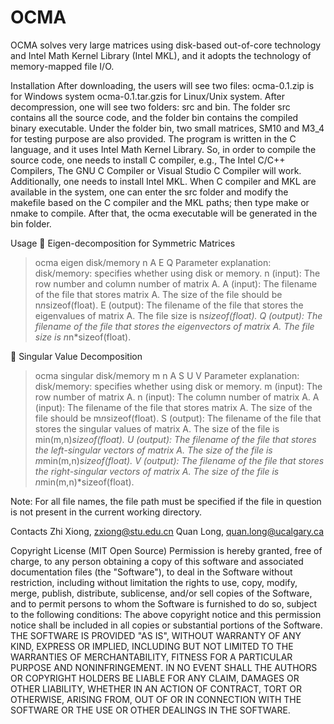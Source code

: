 # OCMA

OCMA solves very large matrices using disk-based out-of-core technology and Intel Math Kernel Library (Intel MKL), and it adopts the technology of memory-mapped file I/O.

Installation
After downloading, the users will see two files: ocma-0.1.zip is for Windows system ocma-0.1.tar.gzis for Linux/Unix system.
After decompression, one will see two folders: src and bin. The folder src contains all the source code, and the folder bin contains the compiled binary executable. Under the folder bin, two small matrices, SM10 and M3_4 for testing purpose are also provided. 
The program is written in the C language, and it uses Intel Math Kernel Library. So, in order to compile the source code, one needs to install C compiler, e.g., The Intel C/C++ Compilers, The GNU C Compiler or Visual Studio C Compiler will work. Additionally, one needs to install Intel MKL.
When C compiler and MKL are available in the system, one can enter the src folder and modify the makefile based on the C compiler and the MKL paths; then type make or nmake to compile. After that, the ocma executable will be generated in the bin folder. 

Usage
	Eigen-decomposition for Symmetric Matrices 
> ocma eigen disk/memory n A E Q
Parameter explanation: 
disk/memory: specifies whether using disk or memory. 
n (input): The row number and column number of matrix A.
A (input): The filename of the file that stores matrix A. The size of the file should be n*n*sizeof(float).
E (output): The filename of the file that stores the eigenvalues of matrix A. The file size is n*sizeof(float).
Q (output): The filename of the file that stores the eigenvectors of matrix A. The file size is n*n*sizeof(float).

	Singular Value Decomposition
> ocma singular disk/memory m n A S U V
Parameter explanation: 
disk/memory: specifies whether using disk or memory. 
m (input): The row number of matrix A.
n (input): The column number of matrix A.
A (input): The filename of the file that stores matrix A. The size of the file should be m*n*sizeof(float).
S (output): The filename of the file that stores the singular values of matrix A. The size of the file is min(m,n)*sizeof(float).
U (output): The filename of the file that stores the left-singular vectors of matrix A. The size of the file is m*min(m,n)*sizeof(float).
V (output): The filename of the file that stores the right-singular vectors of matrix A. The size of the file is n*min(m,n)*sizeof(float).

Note: 
For all file names, the file path must be specified if the file in question is not present in the current working directory.

Contacts
Zhi Xiong, zxiong@stu.edu.cn
Quan Long, quan.long@ucalgary.ca

Copyright License (MIT Open Source)
Permission is hereby granted, free of charge, to any person obtaining a copy of this software and associated documentation files (the "Software"), to deal in the Software without restriction, including without limitation the rights to use, copy, modify, merge, publish, distribute, sublicense, and/or sell copies of the Software, and to permit persons to whom the Software is furnished to do so, subject to the following conditions: 
The above copyright notice and this permission notice shall be included in all copies or substantial portions of the Software.
THE SOFTWARE IS PROVIDED "AS IS", WITHOUT WARRANTY OF ANY KIND, EXPRESS OR IMPLIED, INCLUDING BUT NOT LIMITED TO THE WARRANTIES OF MERCHANTABILITY, FITNESS FOR A PARTICULAR PURPOSE AND NONINFRINGEMENT. IN NO EVENT SHALL THE AUTHORS OR COPYRIGHT HOLDERS BE LIABLE FOR ANY CLAIM, DAMAGES OR OTHER LIABILITY, WHETHER IN AN ACTION OF CONTRACT, TORT OR OTHERWISE, ARISING FROM, OUT OF OR IN CONNECTION WITH THE SOFTWARE OR THE USE OR OTHER DEALINGS IN THE SOFTWARE.


